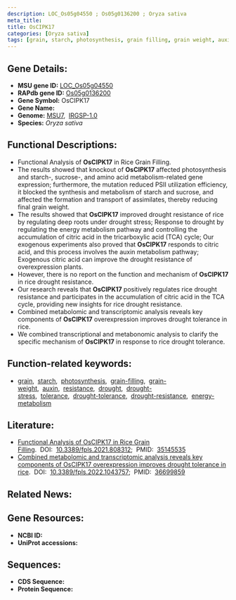 ```yaml
---
description: LOC_Os05g04550 ; Os05g0136200 ; Oryza sativa
meta_title:
title: OsCIPK17
categories: [Oryza sativa]
tags: [grain, starch, photosynthesis, grain filling, grain weight, auxin, resistance, drought, drought stress, tolerance, drought tolerance, drought resistance, energy metabolism]
---
```


## Gene Details:
- **MSU gene ID:** [LOC_Os05g04550](http://rice.uga.edu/cgi-bin/ORF_infopage.cgi?orf=LOC_Os05g04550)  
- **RAPdb gene ID:** [Os05g0136200](https://rapdb.dna.affrc.go.jp/locus/?name=Os05g0136200)  
- **Gene Symbol:** OsCIPK17
- **Gene Name:**
- **Genome:**  [MSU7](http://rice.uga.edu/),&nbsp;&nbsp;[IRGSP-1.0](https://rapdb.dna.affrc.go.jp/download/irgsp1.html)
- **Species:** *Oryza sativa*

## Functional Descriptions:
   - Functional Analysis of **OsCIPK17** in Rice Grain Filling.
   - The results showed that knockout of **OsCIPK17** affected photosynthesis and starch-, sucrose-, and amino acid metabolism-related gene expression; furthermore, the mutation reduced PSII utilization efficiency, it blocked the synthesis and metabolism of starch and sucrose, and affected the formation and transport of assimilates, thereby reducing final grain weight.
   - The results showed that **OsCIPK17** improved drought resistance of rice by regulating deep roots under drought stress; Response to drought by regulating the energy metabolism pathway and controlling the accumulation of citric acid in the tricarboxylic acid (TCA) cycle; Our exogenous experiments also proved that **OsCIPK17** responds to citric acid, and this process involves the auxin metabolism pathway; Exogenous citric acid can improve the drought resistance of overexpression plants.
   - However, there is no report on the function and mechanism of **OsCIPK17** in rice drought resistance.
   - Our research reveals that **OsCIPK17** positively regulates rice drought resistance and participates in the accumulation of citric acid in the TCA cycle, providing new insights for rice drought resistance.
   - Combined metabolomic and transcriptomic analysis reveals key components of **OsCIPK17** overexpression improves drought tolerance in rice.
   - We combined transcriptional and metabonomic analysis to clarify the specific mechanism of **OsCIPK17** in response to rice drought tolerance.

## Function-related keywords:
   - [grain](/tags/grain/),&nbsp;&nbsp;[starch](/tags/starch/),&nbsp;&nbsp;[photosynthesis](/tags/photosynthesis/),&nbsp;&nbsp;[grain-filling](/tags/grain-filling/),&nbsp;&nbsp;[grain-weight](/tags/grain-weight/),&nbsp;&nbsp;[auxin](/tags/auxin/),&nbsp;&nbsp;[resistance](/tags/resistance/),&nbsp;&nbsp;[drought](/tags/drought/),&nbsp;&nbsp;[drought-stress](/tags/drought-stress/),&nbsp;&nbsp;[tolerance](/tags/tolerance/),&nbsp;&nbsp;[drought-tolerance](/tags/drought-tolerance/),&nbsp;&nbsp;[drought-resistance](/tags/drought-resistance/),&nbsp;&nbsp;[energy-metabolism](/tags/energy-metabolism/)

## Literature:
   - [Functional Analysis of OsCIPK17 in Rice Grain Filling](https://www.doi.org/10.3389/fpls.2021.808312).&nbsp;&nbsp;DOI:&nbsp;&nbsp;[10.3389/fpls.2021.808312](https://www.doi.org/10.3389/fpls.2021.808312);&nbsp;&nbsp;PMID:&nbsp;&nbsp;[35145535](https://pubmed.ncbi.nlm.nih.gov/35145535/)
   - [Combined metabolomic and transcriptomic analysis reveals key components of OsCIPK17 overexpression improves drought tolerance in rice](https://www.doi.org/10.3389/fpls.2022.1043757).&nbsp;&nbsp;DOI:&nbsp;&nbsp;[10.3389/fpls.2022.1043757](https://www.doi.org/10.3389/fpls.2022.1043757);&nbsp;&nbsp;PMID:&nbsp;&nbsp;[36699859](https://pubmed.ncbi.nlm.nih.gov/36699859/)

## Related News:

## Gene Resources:
- **NCBI ID:**  []()
- **UniProt accessions:** [](https://www.uniprot.org/uniprotkb//entry)

## Sequences:
- **CDS Sequence:**
- **Protein Sequence:**
